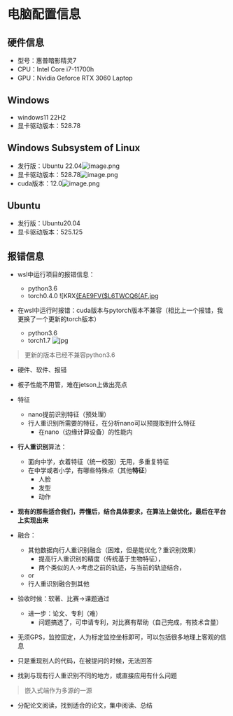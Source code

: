 # 电脑配置信息
## 硬件信息
- 型号：惠普暗影精灵7
- CPU：Intel Core i7-11700h
- GPU：Nvidia Geforce RTX 3060 Laptop
## Windows
- windows11 22H2
- 显卡驱动版本：528.78

## Windows Subsystem of Linux
- 发行版：Ubuntu 22.04![image.png](https://jiunian-pic-1310185536.cos.ap-nanjing.myqcloud.com/picgo%2F20230724204123.png)
- 显卡驱动版本：528.78![image.png](https://jiunian-pic-1310185536.cos.ap-nanjing.myqcloud.com/picgo%2F20230724204108.png)
- cuda版本：12.0![image.png](https://jiunian-pic-1310185536.cos.ap-nanjing.myqcloud.com/picgo%2F20230724204052.png)

## Ubuntu
- 发行版：Ubuntu20.04
- 显卡驱动版本：525.125

## 报错信息
- wsl中运行项目的报错信息：
	- python3.6
	- torch0.4.0
![KRX[{EAE9FV($L6TWCQ6(AF.jpg](https://jiunian-pic-1310185536.cos.ap-nanjing.myqcloud.com/picgo%2F20230724193430.png)

- 在wsl中运行时报错：cuda版本与pytorch版本不兼容（相比上一个报错，我更换了一个更新的torch版本）
	- python3.6
	- torch1.7
![jpg](https://jiunian-pic-1310185536.cos.ap-nanjing.myqcloud.com/picgo%2F20230724193501.png)
> 更新的版本已经不兼容python3.6

- 硬件、软件、报错



- 板子性能不用管，难在jetson上做出亮点
- 特征
	- nano提前识别特征（预处理）
	- 行人重识别所需要的特征，在分析nano可以预提取到什么特征
		- 在nano（边缘计算设备）的性能内
- **行人重识别**算法：
	- 面向中学，衣着特征（统一校服）无用，多重复特征
	- 在中学或者小学，有哪些特殊点（其他**特征**）
		- 人脸
		- 发型
		- 动作
- **现有的那些适合我们，弄懂后，结合具体要求，在算法上做优化，最后在平台上实现出来**
- 融合：
	- 其他数据向行人重识别融合（困难，但是能优化？重识别效果）
		- 提高行人重识别的精度（传统基于生物特征），
		- 两个类似的人->考虑之前的轨迹，与当前的轨迹结合，
	- or
	- 行人重识别融合到其他

- 验收时候：软著、比赛->课题通过
	- 进一步：论文、专利（难）
		- 问题搞透了，可申请专利，对比赛有帮助（自己完成，有技术含量）
- 无须GPS，监控固定，人为标定监控坐标即可，可以包括很多地理上客观的信息
- 只是重现别人的代码，在被提问的时候，无法回答
- 找到与现有行人重识别不同的地方，或直接应用有什么问题
> 嵌入式端作为多源的一源
- 分配论文阅读，找到适合的论文，集中阅读、总结